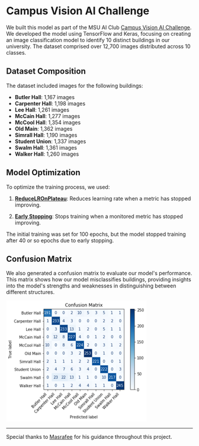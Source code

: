 # Campus Vision AI Challenge

We built this model as part of the MSU AI Club [Campus Vision AI Challenge](https://github.com/sushant097/MSU-AI-Club-Campus-Vision-Challenge). We developed the model using TensorFlow and Keras, focusing on creating an image classification model to identify 10 distinct buildings in our university. The dataset comprised over 12,700 images distributed across 10 classes.

## Dataset Composition

The dataset included images for the following buildings:

- **Butler Hall**: 1,167 images
- **Carpenter Hall**: 1,198 images
- **Lee Hall**: 1,261 images
- **McCain Hall**: 1,277 images
- **McCool Hall**: 1,354 images
- **Old Main**: 1,362 images
- **Simrall Hall**: 1,190 images
- **Student Union**: 1,337 images
- **Swalm Hall**: 1,361 images
- **Walker Hall**: 1,260 images

## Model Optimization

To optimize the training process, we used:

1. [**ReduceLROnPlateau**](https://keras.io/api/callbacks/reduce_lr_on_plateau/): Reduces learning rate when a metric has stopped improving.

2. [**Early Stopping**](https://keras.io/api/callbacks/early_stopping/): Stops training when a monitored metric has stopped improving.

The initial training was set for 100 epochs, but the model stopped training after 40 or so epochs due to early stopping.

## Confusion Matrix

We also generated a confusion matrix to evaluate our model's performance. This matrix shows how our model misclassifies buildings, providing insights into the model's strengths and weaknesses in distinguishing between different structures.

![](ConfusionMatrix.png)

---------------------------------------------------------------
Special thanks to [Masrafee](https://github.com/MasrafeeMasiat) for his guidance throughout this project.
